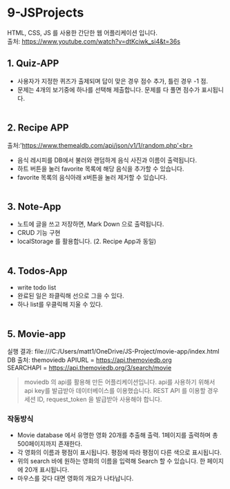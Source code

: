 # 9-JSProjects
HTML, CSS, JS 를 사용한 간단한 웹 어플리케이션 입니다.<br>
출처: https://www.youtube.com/watch?v=dtKciwk_si4&t=36s <br>

## 1. Quiz-APP
- 사용자가 지정한 퀴즈가 출제되며 답이 맞은 경우 점수 추가, 틀린 경우 -1 점.<br>
- 문제는 4개의 보기중에 하나를 선택해 제출합니다. 문제를 다 풀면 점수가 표시됩니다.<br><br>

## 2. Recipe APP
출처:'https://www.themealdb.com/api/json/v1/1/random.php'<br>
- 음식 레시피를 DB에서 불러와 랜덤하게 음식 사진과 이름이 출력됩니다.<br>
- 하트 버튼을 눌러 favorite 목록에 해당 음식을 추가할 수 있습니다.<br>
- favorite 목록의 음식아래 x버튼을 눌러 제거할 수 있습니다.<br><br>

## 3. Note-App
- 노트에 글을 쓰고 저장하면, Mark Down 으로 출력됩니다.
- CRUD 기능 구현
- localStorage 를 활용합니다. (2. Recipe App과 동일)<br><br>

## 4. Todos-App
- write todo list
- 완료된 일은 좌클릭해 선으로 그을 수 있다.
- 하나 list를 우클릭해 지울 수 있다.<br><br>

## 5. Movie-app
실행 결과: file:///C:/Users/matt1/OneDrive/JS-Project/movie-app/index.html<br>
DB 출처:  themoviedb
APIURL = https://api.themoviedb.org<br>
SEARCHAPI = https://api.themoviedb.org/3/search/movie<br>
> moviedb 의 api를 활용해 만든 어플리케이션입니다.
> api를 사용하기 위해서 api key를 발급받아 데이터베이스를 이용했습니다. 
> REST API 를 이용할 경우  세션 ID, request_token 을 발급받아 사용해야 합니다.

### 작동방식
- Movie database 에서 유명한 영화 20개를 추출해 출력. 1페이지를 출력하며 총 500페이지까지 존재한다.<br>
- 각 영화의 이름과 평점이 표시됩니다. 평점에 따라 평점이 다른 색으로 표시됩니다.<br>
- 위의 search 바에 원하는 영화의 이름을 입력해 Search 할 수 있습니다. 한 페이지에 20개 표시됩니다.<br>
- 마우스를 갖다 대면 영화의 개요가 나타납니다.<br><br>
